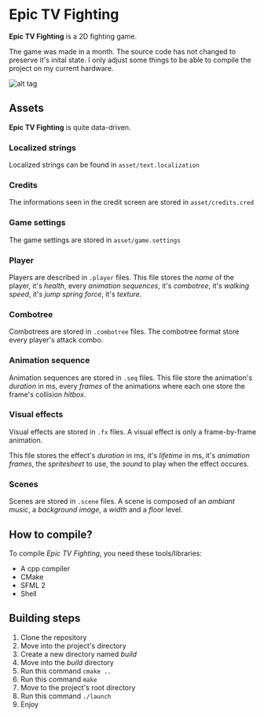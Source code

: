 # Epic TV Fighting

__Epic TV Fighting__ is a 2D fighting game.

The game was made in a month. The source code has not changed to preserve it's inital state. I only adjust some things to be able to compile the project on
my current hardware.

![alt tag](http://imgur.com/LczLJqp.gif)

## Assets
__Epic TV Fighting__ is quite data-driven. 

### Localized strings
Localized strings can be found in `asset/text.localization`

### Credits
The informations seen in the credit screen are stored in `asset/credits.cred`

### Game settings
The game settings are stored in `asset/game.settings`

### Player 
Players are described in `.player` files.
This file stores the _name_ of the player, it's _health_, every _animation sequences_, it's _combotree_, it's _walking speed_, it's _jump spring force_, it's _texture_.

### Combotree
Combotrees are stored in `.combotree` files.
The combotree format store every player's attack combo. 

### Animation sequence
Animation sequences are stored in `.seq` files.
This file store the animation's _duration_ in ms, every _frames_ of the animations where each one store the frame's collision _hitbox_.

### Visual effects
Visual effects are stored in `.fx` files.
A visual effect is only a frame-by-frame animation.

This file stores the effect's _duration_ in ms, it's _lifetime_ in ms, it's _animation frames_, the _spritesheet_ to use, the _sound_ to play when the effect occures.

### Scenes
Scenes are stored in `.scene` files.
A scene is composed of an _ambiant music_, a _background image_, a _width_ and a _floor_ level.

## How to compile?
To compile _Epic TV Fighting_, you need these tools/libraries:
- A cpp compiler
- CMake
- SFML 2
- Shell

## Building steps
1. Clone the repository
2. Move into the project's directory
3. Create a new directory named _build_
4. Move into the _build_ directory
5. Run this command `cmake ..`
6. Run this command `make`
7. Move to the project's root directory
8. Run this command `./launch`
9. Enjoy
